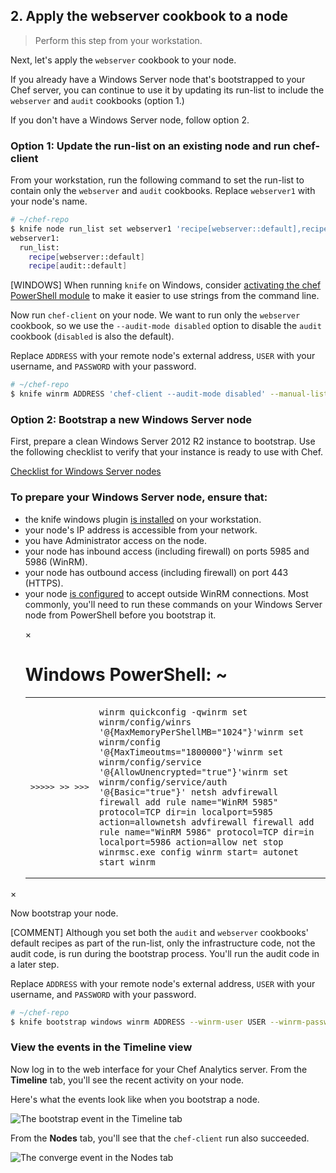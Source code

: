 ## 2. Apply the webserver cookbook to a node

> Perform this step from your workstation.

Next, let's apply the `webserver` cookbook to your node.

If you already have a Windows Server node that's bootstrapped to your Chef server, you can continue to use it by updating its run-list to include the `webserver` and `audit` cookbooks (option 1.)

If you don't have a Windows Server node, follow option 2.

### Option 1: Update the run-list on an existing node and run chef-client

From your workstation, run the following command to set the run-list to contain only the `webserver` and `audit` cookbooks. Replace `webserver1` with your node's name.

```bash
# ~/chef-repo
$ knife node run_list set webserver1 'recipe[webserver::default],recipe[audit::default]'
webserver1:
  run_list:
    recipe[webserver::default]
    recipe[audit::default]
```

[WINDOWS] When running `knife` on Windows, consider [activating the chef PowerShell module](http://docs.chef.io/release_notes.html#import-module-chef) to make it easier to use strings from the command line.

Now run `chef-client` on your node. We want to run only the `webserver` cookbook, so we use the `--audit-mode disabled` option to disable the `audit` cookbook (`disabled` is also the default).

Replace <code class="placeholder">ADDRESS</code> with your remote node's external address, <code class="placeholder">USER</code> with your username, and <code class="placeholder">PASSWORD</code> with your password.

```bash
# ~/chef-repo
$ knife winrm ADDRESS 'chef-client --audit-mode disabled' --manual-list --winrm-user USER --winrm-password 'PASSWORD'
```

### Option 2: Bootstrap a new Windows Server node

First, prepare a clean Windows Server 2012 R2 instance to bootstrap. Use the following checklist to verify that your instance is ready to use with Chef.

<a class="button radius cta" href="#" data-reveal-id="knife-help-modal-windows">Checklist for Windows Server nodes</a>

<div id="knife-help-modal-windows" class="reveal-modal" data-reveal aria-labelledby="modalTitle" aria-hidden="true" role="dialog">
  <h3 id="modalTitle">To prepare your Windows Server node, ensure that:</h3>
  <ul>
    <li>the knife windows plugin <a href="/manage-a-node/windows/bootstrap-your-node#step3" target="_blank">is installed</a> on your workstation.</li>
    <li>your node's IP address is accessible from your network.</li>
    <li>you have Administrator access on the node.</li>
    <li>your node has inbound access (including firewall) on ports 5985 and 5986 (WinRM).</li>
    <li>your node has outbound access (including firewall) on port 443 (HTTPS).</li>
    <li>your node <a href="https://docs.chef.io/plugin_knife_windows.html#requirements" target="_blank">is configured</a> to accept outside WinRM connections. Most commonly, you'll need to run these commands on your Windows Server node from PowerShell before you bootstrap it.<p></p>
    <div class="window Win32">
            <nav class="control-window">
              <div class="close">&times;</div>
              <div class="minimize"></div>
              <div class="deactivate"></div>
            </nav>
            <h1 class="titleInside">Windows PowerShell: ~</h1>
            <div class="container"><div class="terminal"><table><tr><td class='gutter'><pre class='line-numbers'><span class='line-number'>></span><span class='line-number'>></span><span class='line-number'>></span><span class='line-number'>></span><span class='line-number'>></span><span class='line-number'>&nbsp;</span><span class='line-number'>></span><span class='line-number'>></span><span class='line-number'>&nbsp;</span><span class='line-number'>></span><span class='line-number'>></span><span class='line-number'>></span></pre></td><td class='code'><pre><code><span class='line command'>winrm quickconfig -q</span><span class='line command'>winrm set winrm/config/winrs '@{MaxMemoryPerShellMB=&quot;1024&quot;}'</span><span class='line command'>winrm set winrm/config '@{MaxTimeoutms=&quot;1800000&quot;}'</span><span class='line command'>winrm set winrm/config/service '@{AllowUnencrypted=&quot;true&quot;}'</span><span class='line command'>winrm set winrm/config/service/auth '@{Basic=&quot;true&quot;}'</span><span class='line output'>&nbsp;</span><span class='line command'>netsh advfirewall firewall add rule name=&quot;WinRM 5985&quot; protocol=TCP dir=in localport=5985 action=allow</span><span class='line command'>netsh advfirewall firewall add rule name=&quot;WinRM 5986&quot; protocol=TCP dir=in localport=5986 action=allow</span><span class='line output'>&nbsp;</span><span class='line command'>net stop winrm</span><span class='line command'>sc.exe config winrm start= auto</span><span class='line command'>net start winrm</span></code></pre></td></tr></table></div></div>
    </li>
  </ul>
  <a class="close-reveal-modal" aria-label="Close">&#215;</a>
</div>

Now bootstrap your node.

[COMMENT] Although you set both the `audit` and `webserver` cookbooks' default recipes as part of the run-list, only the infrastructure code, not the audit code, is run during the bootstrap process. You'll run the audit code in a later step.

Replace <code class="placeholder">ADDRESS</code> with your remote node's external address, <code class="placeholder">USER</code> with your username, and <code class="placeholder">PASSWORD</code> with your password.

```bash
# ~/chef-repo
$ knife bootstrap windows winrm ADDRESS --winrm-user USER --winrm-password 'PASSWORD' --node-name webserver1 --run-list 'recipe[webserver::default],recipe[audit::default]'
```

### View the events in the Timeline view

Now log in to the web interface for your Chef Analytics server. From the **Timeline** tab, you'll see the recent activity on your node.

Here's what the events look like when you bootstrap a node.

![The bootstrap event in the Timeline tab](chef-analytics/compliance-bootstrap-timeline.png)

From the **Nodes** tab, you'll see that the `chef-client` run also succeeded.

![The converge event in the Nodes tab](chef-analytics/compliance-bootstrap-nodes.png)
